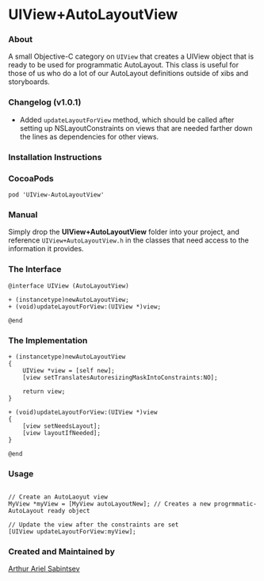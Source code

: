 # UIView+AutoLayoutView

### About
A small Objective-C category on `UIView` that creates a UIView object that is ready to be used for programmatic AutoLayout. This class is useful for those of us who do a lot of our AutoLayout definitions outside of xibs and storyboards.

### Changelog (v1.0.1)
- Added `updateLayoutForView` method, which should be called after setting up NSLayoutConstraints on views that are needed farther down the lines as dependencies for other views.

### Installation Instructions

### CocoaPods
```
pod 'UIView-AutoLayoutView'
```
### Manual
Simply drop the **UIView+AutoLayoutView** folder into your project, and reference `UIView+AutoLayoutView.h` in the classes that need access to the information it provides.

### The Interface

``` obj-c
@interface UIView (AutoLayoutView)

+ (instancetype)newAutoLayoutView;
+ (void)updateLayoutForView:(UIView *)view;

@end
```

### The Implementation
``` obj-c
+ (instancetype)newAutoLayoutView
{
    UIView *view = [self new];
    [view setTranslatesAutoresizingMaskIntoConstraints:NO];
    
    return view;
}

+ (void)updateLayoutForView:(UIView *)view
{
    [view setNeedsLayout];
    [view layoutIfNeeded];
}

@end
```

### Usage
``` obj-c

// Create an AutoLaoyut view
MyView *myView = [MyView autoLayoutNew]; // Creates a new progrmmatic-AutoLayout ready object

// Update the view after the constraints are set
[UIView updateLayoutForView:myView];
```

### Created and Maintained by
[Arthur Ariel Sabintsev](http://www.sabintsev.com/) 
